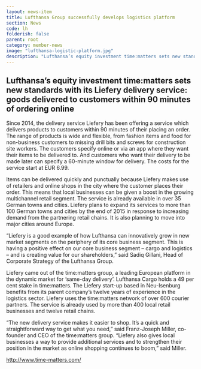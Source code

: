 ```yaml
---
layout: news-item
title: Lufthansa Group successfully develops logistics platform
section: News
code: lh
folderish: false
parent: root
category: member-news
image: "lufthansa-logistic-platform.jpg"
description: "Lufthansa’s equity investment time:matters sets new standards with its Liefery delivery service: goods delivered to customers within 90 minutes of ordering online"
---
```


## Lufthansa’s equity investment time:matters sets new standards with its Liefery delivery service: goods delivered to customers within 90 minutes of ordering online

Since 2014, the delivery service Liefery has been offering a service which delivers products to customers within 90 minutes of their placing an order. The range of products is wide and flexible, from fashion items and food for non-business customers to missing drill bits and screws for construction site workers. The customers specify online or via an app where they want their items to be delivered to. And customers who want their delivery to be made later can specify a 60-minute window for delivery. The costs for the service start at EUR 6.99.

Items can be delivered quickly and punctually because Liefery makes use of retailers and online shops in the city where the customer places their order. This means that local businesses can be given a boost in the growing multichannel retail segment. The service is already available in over 35 German towns and cities. Liefery plans to expand its services to more than 100 German towns and cities by the end of 2015 in response to increasing demand from the partnering retail chains. It is also planning to move into major cities around Europe.

 “Liefery is a good example of how Lufthansa can innovatively grow in new market segments on the periphery of its core business segment. This is having a positive effect on our core business segment – cargo and logistics – and is creating value for our shareholders,” said Sadiq Gillani, Head of Corporate Strategy of the Lufthansa Group.

Liefery came out of the time:matters group, a leading European platform in the dynamic market for ‘same-day delivery’. Lufthansa Cargo holds a 49 per cent stake in time:matters. The Liefery start-up based in Neu-Isenburg benefits from its parent company’s twelve years of experience in the logistics sector. Liefery uses the time:matters network of over 600 courier partners. The service is already used by more than 400 local retail businesses and twelve retail chains.

“The new delivery service makes it easier to shop. It’s a quick and straightforward way to get what you need,” said Franz-Joseph Miller, co-founder and CEO of the time:matters group. “Liefery also gives local businesses a way to provide additional services and to strengthen their position in the market as online shopping continues to boom,” said Miller.

http://www.time-matters.com/